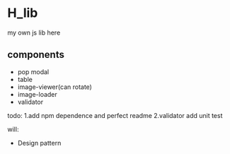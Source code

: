 # H_lib
my own js lib here

## components
* pop modal
* table
* image-viewer(can rotate)
* image-loader
* validator

todo: 
    1.add npm dependence and perfect readme
    2.validator add unit test

will: 
* Design pattern
